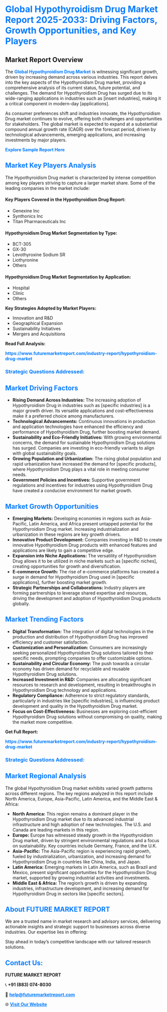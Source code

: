 <h1 style="color: #007BFF;">Global Hypothyroidism Drug Market Report 2025-2033: Driving Factors, Growth Opportunities, and Key Players</h1>

<section id="overview">
<h2>Market Report Overview</h2>
<p>The <a href="https://www.futuremarketreport.com/industry-report/hypothyroidism-drug-market" style="color: #007BFF; text-decoration: none;"><strong>Global Hypothyroidism Drug Market</strong></a> is witnessing significant growth, driven by increasing demand across various industries. This report delves into the key aspects of the Hypothyroidism Drug market, providing a comprehensive analysis of its current status, future potential, and challenges. The demand for Hypothyroidism Drug has surged due to its wide-ranging applications in industries such as [insert industries], making it a critical component in modern-day [applications].</p>
<p>As consumer preferences shift and industries innovate, the Hypothyroidism Drug market continues to evolve, offering both challenges and opportunities for stakeholders. The global market is expected to expand at a substantial compound annual growth rate (CAGR) over the forecast period, driven by technological advancements, emerging applications, and increasing investments by major players.</p>
</section>

<section id="overview">
<p><a href="https://www.futuremarketreport.com/request-sample/reportId=53569" style="color: #007BFF; text-decoration: none;"><strong>Explore Sample Report Here</strong></a></p>
</section>

<section id="key-players">
<h2 style="color: #007BFF;">Market Key Players Analysis</h2>
<p>The Hypothyroidism Drug market is characterized by intense competition among key players striving to capture a larger market share. Some of the leading companies in the market include:</p>
<h4>Key Players Covered in the Hypothyroidism Drug Report:</h4>
<ul><li>Genexine Inc</li><li>Synthonics Inc</li><li>Titan Pharmaceuticals Inc</li></ul>
<h4>Hypothyroidism Drug Market Segmentation by Type:</h4>
<ul><li>BCT-305</li><li>GX-30</li><li>Levothyroxine Sodium SR</li><li>Liothyronine</li><li>Others</li></ul>

<h4>Hypothyroidism Drug Market Segmentation by Application:</h4>
<ul><li>Hospital</li><li>Clinic</li><li>Others</li></ul>
<p><strong>Key Strategies Adopted by Market Players:</strong></p>
<ul>
<li>Innovation and R&D</li>
<li>Geographical Expansion</li>
<li>Sustainability Initiatives</li>
<li>Mergers and Acquisitions</li>
</ul>
</section>

<section>
<p><strong>Read Full Analysis: </strong></p><a href="https://www.futuremarketreport.com/industry-report/hypothyroidism-drug-market" style="color: #007BFF; text-decoration: none;"><strong>https://www.futuremarketreport.com/industry-report/hypothyroidism-drug-market</strong></a>
<h3 style="color: #007BFF;">Strategic Questions Addressed:</h3>
</section>

<section id="driving-factors">
<h2 style="color: #007BFF;">Market Driving Factors</h2>
<ul>
<li><strong>Rising Demand Across Industries:</strong> The increasing adoption of Hypothyroidism Drug in industries such as [specific industries] is a major growth driver. Its versatile applications and cost-effectiveness make it a preferred choice among manufacturers.</li>
<li><strong>Technological Advancements:</strong> Continuous innovations in production and application technologies have enhanced the efficiency and performance of Hypothyroidism Drug, further boosting market demand.</li>
<li><strong>Sustainability and Eco-Friendly Initiatives:</strong> With growing environmental concerns, the demand for sustainable Hypothyroidism Drug solutions has surged. Companies are investing in eco-friendly variants to align with global sustainability goals.</li>
<li><strong>Growing Population and Urbanization:</strong> The rising global population and rapid urbanization have increased the demand for [specific products], where Hypothyroidism Drug plays a vital role in meeting consumer needs.</li>
<li><strong>Government Policies and Incentives:</strong> Supportive government regulations and incentives for industries using Hypothyroidism Drug have created a conducive environment for market growth.</li>
</ul>
</section>

<section id="growth-opportunities">
<h2 style="color: #007BFF;">Market Growth Opportunities</h2>
<ul>
<li><strong>Emerging Markets:</strong> Developing economies in regions such as Asia-Pacific, Latin America, and Africa present untapped potential for the Hypothyroidism Drug market. Increasing industrialization and urbanization in these regions are key growth drivers.</li>
<li><strong>Innovative Product Development:</strong> Companies investing in R&D to create innovative Hypothyroidism Drug products with enhanced features and applications are likely to gain a competitive edge.</li>
<li><strong>Expansion into Niche Applications:</strong> The versatility of Hypothyroidism Drug allows it to be utilized in niche markets such as [specific niches], creating opportunities for growth and diversification.</li>
<li><strong>E-commerce Growth:</strong> The rise of e-commerce platforms has created a surge in demand for Hypothyroidism Drug used in [specific applications], further boosting market growth.</li>
<li><strong>Strategic Partnerships and Collaborations:</strong> Industry players are forming partnerships to leverage shared expertise and resources, driving the development and adoption of Hypothyroidism Drug products globally.</li>
</ul>
</section>

<section id="trending-factors">
<h2 style="color: #007BFF;">Market Trending Factors</h2>
<ul>
<li><strong>Digital Transformation:</strong> The integration of digital technologies in the production and distribution of Hypothyroidism Drug has improved efficiency and customer satisfaction.</li>
<li><strong>Customization and Personalization:</strong> Consumers are increasingly seeking personalized Hypothyroidism Drug solutions tailored to their specific needs, prompting companies to offer customizable options.</li>
<li><strong>Sustainability and Circular Economy:</strong> The push towards a circular economy has driven demand for recyclable and reusable Hypothyroidism Drug solutions.</li>
<li><strong>Increased Investment in R&D:</strong> Companies are allocating significant resources to research and development, resulting in breakthroughs in Hypothyroidism Drug technology and applications.</li>
<li><strong>Regulatory Compliance:</strong> Adherence to strict regulatory standards, particularly in industries like [specific industries], is influencing product development and quality in the Hypothyroidism Drug market.</li>
<li><strong>Focus on Cost-Effectiveness:</strong> Businesses are exploring cost-efficient Hypothyroidism Drug solutions without compromising on quality, making the market more competitive.</li>
</ul>
</section>

<section>
<p><strong>Get Full Report: </strong></p><a href="https://www.futuremarketreport.com/industry-report/hypothyroidism-drug-market" style="color: #007BFF; text-decoration: none;"><strong>https://www.futuremarketreport.com/industry-report/hypothyroidism-drug-market</strong></a>
<h3 style="color: #007BFF;">Strategic Questions Addressed:</h3>
</section>


<section id="regional-analysis">
<h2 style="color: #007BFF;">Market Regional Analysis</h2>
<p>The global Hypothyroidism Drug market exhibits varied growth patterns across different regions. The key regions analyzed in this report include North America, Europe, Asia-Pacific, Latin America, and the Middle East & Africa:</p>
<ul>
<li><strong>North America:</strong> This region remains a dominant player in the Hypothyroidism Drug market due to its advanced industrial infrastructure and high adoption of new technologies. The U.S. and Canada are leading markets in this region.</li>
<li><strong>Europe:</strong> Europe has witnessed steady growth in the Hypothyroidism Drug market, driven by stringent environmental regulations and a focus on sustainability. Key countries include Germany, France, and the U.K.</li>
<li><strong>Asia-Pacific:</strong> The Asia-Pacific region is experiencing rapid growth, fueled by industrialization, urbanization, and increasing demand for Hypothyroidism Drug in countries like China, India, and Japan.</li>
<li><strong>Latin America:</strong> Emerging markets in Latin America, such as Brazil and Mexico, present significant opportunities for the Hypothyroidism Drug market, supported by growing industrial activities and investments.</li>
<li><strong>Middle East & Africa:</strong> The region’s growth is driven by expanding industries, infrastructure development, and increasing demand for Hypothyroidism Drug in sectors like [specific sectors].</li>
</ul>
</section>

<footer>
<h2 style="color: #007BFF;">About FUTURE MARKET REPORT</h2>
<p>We are a trusted name in market research and advisory services, delivering actionable insights and strategic support to businesses across diverse industries. Our expertise lies in offering:</p>

<p>Stay ahead in today’s competitive landscape with our tailored research solutions.</p>

<h2 style="color: #007BFF;">Contact Us:</h2>
<p><strong>FUTURE MARKET REPORT</strong></p>
<p>📞 <strong>+91 (883) 074-8030</strong></p>
<p>📧 <strong><a href="mailto:help@futuremarketreport.com" style="color: #007BFF;">help@futuremarketreport.com</a></strong></p>
<p>🌐 <strong><a href="https://www.futuremarketreport.com/" style="color: #007BFF;">Visit Our Website</a></strong></p>
</footer>